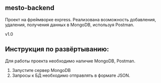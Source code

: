 ## mesto-backend
Проект на фреймворке express. Реализована возможность добавления, удаления, получения данных в MongoDB, используя Postman.

v1.0

## Инструкция по развёртыванию:
Для работы проекта необходимо наличие MongoDB, Postman.

1) Запустите сервер MongoDB
2) Запросы к БД необходимо отправлять в формате JSON.
